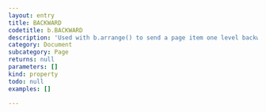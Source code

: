 ```yaml
---
layout: entry
title: BACKWARD
codetitle: b.BACKWARD
description: 'Used with b.arrange() to send a page item one level backward in its layer.'
category: Document
subcategory: Page
returns: null
parameters: []
kind: property
todo: null
examples: []

---
```

